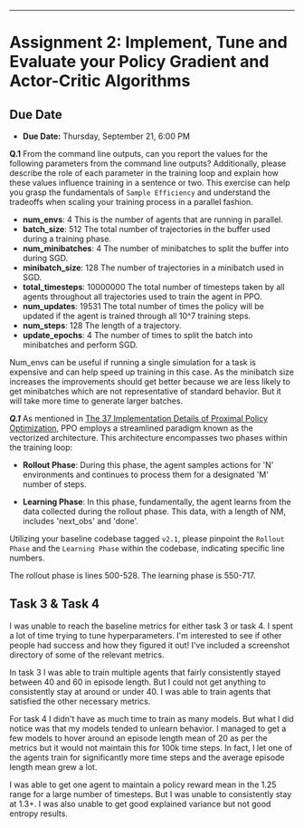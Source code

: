 

---
# Assignment 2: Implement, Tune and Evaluate your Policy Gradient and Actor-Critic Algorithms

## Due Date
- **Due Date:** Thursday, September 21, 6:00 PM


**Q.1** From the command line outputs, can you report the values for the following parameters from the command line outputs? Additionally, please describe the role of each parameter in the training loop and explain how these values influence training in a sentence or two. This exercise can help you grasp the fundamentals of `Sample Efficiency` and understand the tradeoffs when scaling your training process in a parallel fashion.  

- **num_envs**: 4
This is the number of agents that are running in parallel. 
- **batch_size**: 512
The total number of trajectories in the buffer used during a training phase.  
- **num_minibatches**: 4
The number of minibatches to split the buffer into during SGD. 
- **minibatch_size**: 128
The number of trajectories in a minibatch used in SGD. 
- **total_timesteps**: 10000000
The total number of timesteps taken by all agents throughout all trajectories used
to train the agent in PPO. 
- **num_updates**: 19531
The total number of times the policy will be updated if the agent is trained through
all 10^7 training steps. 
- **num_steps**: 128
The length of a trajectory. 
- **update_epochs**: 4
The number of times to split the batch into minibatches and perform SGD. 

Num_envs can be useful if running a single simulation for a task is expensive and
can help speed up training in this case.  As the minibatch size increases the improvements
should get better because we are less likely to get minibatches which are not representative
of standard behavior. But it will take more time to generate larger batches.  

***Q.1*** As mentioned in [The 37 Implementation Details of Proximal Policy Optimization](https://iclr-blog-track.github.io/2022/03/25/ppo-implementation-details/), PPO employs a streamlined paradigm known as the vectorized architecture. This architecture encompasses two phases within the training loop:

- **Rollout Phase**: During this phase, the agent samples actions for 'N' environments and continues to process them for a designated 'M' number of steps.

- **Learning Phase**: In this phase, fundamentally, the agent learns from the data collected during the rollout phase. This data, with a length of NM, includes 'next_obs' and 'done'.

Utilizing your baseline codebase tagged `v2.1`, please pinpoint the `Rollout Phase` and the `Learning Phase` within the codebase, indicating specific line numbers.

The rollout phase is lines 500-528. The learning phase is 550-717.  

## Task 3 & Task 4

I was unable to reach the baseline metrics for either task 3 or task 4. I spent a lot of time trying to tune hyperparameters. I'm interested to see if other people had success and how they figured it out! I've included a screenshot directory of some of the relevant metrics. 

In task 3 I was able to train multiple agents that fairly consistently stayed between 40 and 60 in episode length. But I could not get anything to consistently stay at around or under 40. I was able to train agents that satisfied the other necessary metrics. 

For task 4 I didn't have as much time to train as many models. But what I did notice was that my models tended to unlearn behavior. I managed to get a few models to hover around an episode length mean of 20 as per the metrics but it would not maintain this for 100k time steps. In fact, I let one of the agents train for significantly more time steps and the average episode length mean grew a lot. 

I was able to get one agent to maintain a policy reward mean in the 1.25 range for a large number of timesteps. But I was unable to consistently stay at 1.3+. I was also unable to get good explained variance but not good entropy results. 



